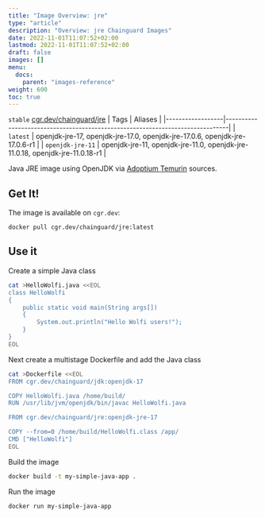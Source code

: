 ```yaml
---
title: "Image Overview: jre"
type: "article"
description: "Overview: jre Chainguard Images"
date: 2022-11-01T11:07:52+02:00
lastmod: 2022-11-01T11:07:52+02:00
draft: false
images: []
menu:
  docs:
    parent: "images-reference"
weight: 600
toc: true
---
```


`stable` [cgr.dev/chainguard/jre](https://github.com/chainguard-images/images/tree/main/images/jre)
| Tags             | Aliases                                                                       |
|------------------|-------------------------------------------------------------------------------|
| `latest`         | openjdk-jre-17, openjdk-jre-17.0, openjdk-jre-17.0.6, openjdk-jre-17.0.6-r1   |
| `openjdk-jre-11` | openjdk-jre-11, openjdk-jre-11.0, openjdk-jre-11.0.18, openjdk-jre-11.0.18-r1 |



Java JRE image using OpenJDK via [Adoptium Temurin](https://adoptium.net/en-GB/temurin/) sources.

## Get It!

The image is available on `cgr.dev`:

```
docker pull cgr.dev/chainguard/jre:latest
```
## Use it

Create a simple Java class

```sh
cat >HelloWolfi.java <<EOL
class HelloWolfi
{
    public static void main(String args[])
    {
        System.out.println("Hello Wolfi users!");
    }
}
EOL
```

Next create a multistage Dockerfile and add the Java class

```sh
cat >Dockerfile <<EOL
FROM cgr.dev/chainguard/jdk:openjdk-17

COPY HelloWolfi.java /home/build/
RUN /usr/lib/jvm/openjdk/bin/javac HelloWolfi.java

FROM cgr.dev/chainguard/jre:openjdk-jre-17

COPY --from=0 /home/build/HelloWolfi.class /app/
CMD ["HelloWolfi"]
EOL
```

Build the image

```sh
docker build -t my-simple-java-app .
```

Run the image
```sh
docker run my-simple-java-app
```
